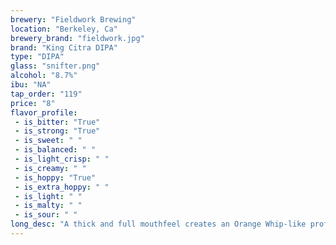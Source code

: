 ```yaml
---
brewery: "Fieldwork Brewing"
location: "Berkeley, Ca"
brewery_brand: "fieldwork.jpg"
brand: "King Citra DIPA"
type: "DIPA"
glass: "snifter.png"
alcohol: "8.7%"
ibu: "NA"
tap_order: "119"
price: "8"
flavor_profile:
 - is_bitter: "True"
 - is_strong: "True"
 - is_sweet: " "
 - is_balanced: " "
 - is_light_crisp: " "
 - is_creamy: " "
 - is_hoppy: "True"
 - is_extra_hoppy: " "
 - is_light: " "
 - is_malty: " "
 - is_sour: " "
long_desc: "A thick and full mouthfeel creates an Orange Whip-like profile that sticks to the palate with a refreshingly dessert-esque fervor, slowly giving way to a soft bite of carbonation.s"
---
```

